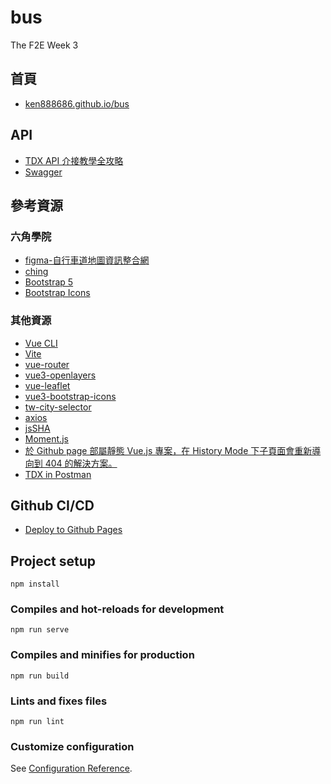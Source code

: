 # bus

The F2E Week 3

## 首頁

- [ken888686.github.io/bus](https://ken888686.github.io/bus)

## API

- [TDX API 介接教學全攻略](https://hackmd.io/1nMqecIOQ266nTv9PnjSQw)
- [Swagger](https://tdx.transportdata.tw/api-service/swagger)

## 參考資源

### 六角學院

- [figma-自行車道地圖資訊整合網](https://www.figma.com/file/6UVRuBcqKn2dvOKCzU1Nfs)
- [ching](https://2021.thef2e.com/users/6296427084285739055)
- [Bootstrap 5](https://bootstrap5.hexschool.com/)
- [Bootstrap Icons](https://icons.getbootstrap.com/)

### 其他資源

- [Vue CLI](https://cli.vuejs.org/zh/)
- [Vite](https://github.com/vitejs/vite)
- [vue-router](https://github.com/vuejs/vue-router)
- [vue3-openlayers](https://github.com/MelihAltintas/vue3-openlayers)
- [vue-leaflet](https://github.com/vue-leaflet/vue-leaflet)
- [vue3-bootstrap-icons](https://github.com/dvuckovic/vue3-bootstrap-icons)
- [tw-city-selector](https://dennykuo.github.io/tw-city-selector/)
- [axios](https://github.com/axios/axios)
- [jsSHA](https://github.com/Caligatio/jsSHA)
- [Moment.js](https://github.com/moment/moment)
- [於 Github page 部屬靜態 Vue.js 專案，在 History Mode 下子頁面會重新導向到 404 的解決方案。](https://unzan.medium.com/139f55323164)
- [TDX in Postman](https://hsiangfeng.github.io/other/20210928/2005731696/)

## Github CI/CD

- [Deploy to Github Pages](https://github.com/marketplace/actions/deploy-to-github-pages)

## Project setup

```
npm install
```

### Compiles and hot-reloads for development

```
npm run serve
```

### Compiles and minifies for production

```
npm run build
```

### Lints and fixes files

```
npm run lint
```

### Customize configuration

See [Configuration Reference](https://cli.vuejs.org/config/).
